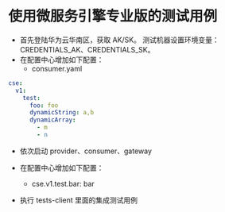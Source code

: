 # 使用微服务引擎专业版的测试用例

* 首先登陆华为云华南区，获取 AK/SK。 测试机器设置环境变量： CREDENTIALS_AK、CREDENTIALS_SK。
* 在配置中心增加如下配置：
  * consumer.yaml

```yaml
cse:
  v1:
    test:
      foo: foo
      dynamicString: a,b
      dynamicArray:
        - m
        - n
```

* 依次启动 provider、consumer、gateway
* 在配置中心增加如下配置：
  * cse.v1.test.bar: bar

* 执行 tests-client 里面的集成测试用例
